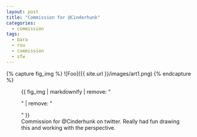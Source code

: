 ```yaml
---
layout: post
title: "Commission for @Cinderhunk"
categories:
  - commission
tags:
  - bara
  - rou
  - commission
  - sfw
---
```


{% capture fig_img %}
![Foo]({{ site.url }}/images/art1.png)
{% endcapture %}

<figure>
  {{ fig_img | markdownify | remove: "<p>" | remove: "</p>" }}
  <figcaption> Commission for @Cinderhunk on twitter. Really had fun drawing this and working with the perspective.</figcaption>
</figure>

